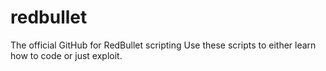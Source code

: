 # redbullet
The official GitHub for RedBullet scripting
Use these scripts to either learn how to code or just exploit.

